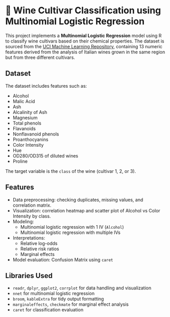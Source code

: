 
# 🍷 Wine Cultivar Classification using Multinomial Logistic Regression

This project implements a **Multinomial Logistic Regression** model using R to classify wine cultivars based on their chemical properties. The dataset is sourced from the [UCI Machine Learning Repository](https://archive.ics.uci.edu/ml/datasets/wine), containing 13 numeric features derived from the analysis of Italian wines grown in the same region but from three different cultivars.

## Dataset
The dataset includes features such as:
- Alcohol
- Malic Acid
- Ash
- Alcalinity of Ash
- Magnesium
- Total phenols
- Flavanoids
- Nonflavanoid phenols
- Proanthocyanins
- Color Intensity
- Hue
- OD280/OD315 of diluted wines
- Proline

The target variable is the `class` of the wine (cultivar 1, 2, or 3).

## Features
- Data preprocessing: checking duplicates, missing values, and correlation matrix.
- Visualization: correlation heatmap and scatter plot of Alcohol vs Color Intensity by class.
- Modeling:
  - Multinomial logistic regression with 1 IV (`Alcohol`)
  - Multinomial logistic regression with multiple IVs
- Interpretations:
  - Relative log-odds
  - Relative risk ratios
  - Marginal effects
- Model evaluation: Confusion Matrix using `caret`

## Libraries Used
- `readr`, `dplyr`, `ggplot2`, `corrplot` for data handling and visualization
- `nnet` for multinomial logistic regression
- `broom`, `kableExtra` for tidy output formatting
- `marginaleffects`, `checkmate` for marginal effect analysis
- `caret` for classification evaluation


